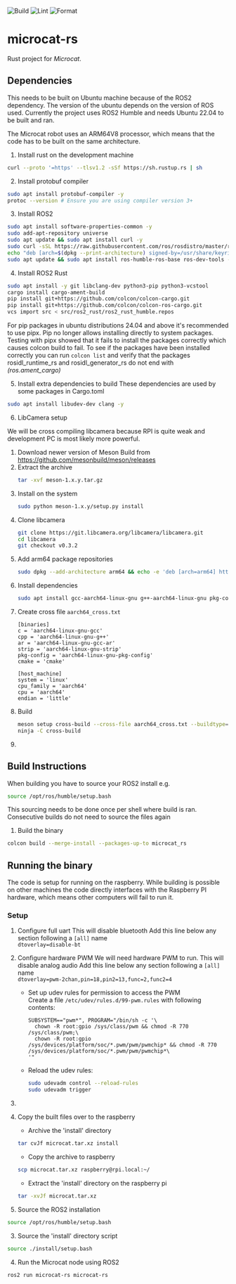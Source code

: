 ![Build](https://img.shields.io/endpoint?url=https%3A%2F%2Fraw.githubusercontent.com%2Fmiloom%2Fmicrocat-rs%2Fgh-pages%2Fbuild.json)
![Lint](https://img.shields.io/endpoint?url=https%3A%2F%2Fraw.githubusercontent.com%2Fmiloom%2Fmicrocat-rs%2Fgh-pages%2Flint.json)
![Format](https://img.shields.io/endpoint?url=https%3A%2F%2Fraw.githubusercontent.com%2Fmiloom%2Fmicrocat-rs%2Fgh-pages%2Ffmt.json)

microcat-rs
===========

Rust project for _Microcat_.

## Dependencies

This needs to be built on Ubuntu machine because of the ROS2 dependency. The version of the ubuntu depends on the
version of ROS used. Currently the project uses ROS2 Humble and needs Ubuntu 22.04 to be built and ran.

The Microcat robot uses an ARM64V8 processor, which means that the code has to be built on the same architecture.

1. Install rust on the development machine

```bash
curl --proto '=https' --tlsv1.2 -sSf https://sh.rustup.rs | sh
```

2. Install protobuf compiler

```bash
sudo apt install protobuf-compiler -y
protoc --version # Ensure you are using compiler version 3+
```

3. Install ROS2

```bash
sudo apt install software-properties-common -y
sudo add-apt-repository universe
sudo apt update && sudo apt install curl -y
sudo curl -sSL https://raw.githubusercontent.com/ros/rosdistro/master/ros.key -o /usr/share/keyrings/ros-archive-keyring.gpg
echo "deb [arch=$(dpkg --print-architecture) signed-by=/usr/share/keyrings/ros-archive-keyring.gpg] http://packages.ros.org/ros2/ubuntu $(. /etc/os-release && echo $UBUNTU_CODENAME) main" | sudo tee /etc/apt/sources.list.d/ros2.list > /dev/null
sudo apt update && sudo apt install ros-humble-ros-base ros-dev-tools -y
```

4. Install ROS2 Rust

```bash
sudo apt install -y git libclang-dev python3-pip python3-vcstool
cargo install cargo-ament-build
pip install git+https://github.com/colcon/colcon-cargo.git
pip install git+https://github.com/colcon/colcon-ros-cargo.git
vcs import src < src/ros2_rust/ros2_rust_humble.repos
```

For pip packages in ubuntu distributions 24.04 and above it's recommended to use pipx.
Pip no longer allows installing directly to system packages.
Testing with pipx showed that it fails to install the packages correctly which causes colcon build to fail.
To see if the packages have been installed correctly you can run ```colcon list``` and verify that the packages
rosidl_runtime_rs and rosidl_generator_rs do not end with *(ros.ament_cargo)*

5. Install extra dependencies to build
   These dependencies are used by some packages in Cargo.toml

```bash
sudo apt install libudev-dev clang -y
```

6. LibCamera setup

We will be cross compiling libcamera because RPI is quite weak and development PC is most likely more powerful.

1. Download newer version of Meson Build from https://github.com/mesonbuild/meson/releases
2. Extract the archive
    ```bash
    tar -xvf meson-1.x.y.tar.gz
    ```
3. Install on the system
    ```bash
    sudo python meson-1.x.y/setup.py install
    ```
4. Clone libcamera
    ```bash
    git clone https://git.libcamera.org/libcamera/libcamera.git
    cd libcamera
    git checkout v0.3.2
    ```
5. Add arm64 package repositories
    ```bash
    sudo dpkg --add-architecture arm64 && echo -e 'deb [arch=arm64] http://ports.ubuntu.com/ubuntu-ports jammy main restricted universe multiverse\ndeb [arch=arm64] http://ports.ubuntu.com/ubuntu-ports jammy-updates main restricted universe multiverse\ndeb [arch=arm64] http://ports.ubuntu.com/ubuntu-ports jammy-security main restricted universe multiverse' | sudo tee /etc/apt/sources.list.d/ubuntu-ports-arm64.list > /dev/null && sudo apt update
    ```
6. Install dependencies
    ```bash
    sudo apt install gcc-aarch64-linux-gnu g++-aarch64-linux-gnu pkg-config ninja-build libyaml-dev:arm64 python3-yaml python3-ply python3-jinja2 openssl libudev-dev:arm64 libevent-dev libssl-dev:arm64 
    ```
7. Create cross file `aarch64_cross.txt`
    ```text
    [binaries]
    c = 'aarch64-linux-gnu-gcc'
    cpp = 'aarch64-linux-gnu-g++'
    ar = 'aarch64-linux-gnu-gcc-ar'
    strip = 'aarch64-linux-gnu-strip'
    pkg-config = 'aarch64-linux-gnu-pkg-config'
    cmake = 'cmake'
    
    [host_machine]
    system = 'linux'
    cpu_family = 'aarch64'
    cpu = 'aarch64'
    endian = 'little'
    ```
8. Build
   ```bash
   meson setup cross-build --cross-file aarch64_cross.txt --buildtype=release
   ninja -C cross-build 
   ```
8.

## Build Instructions

When building you have to source your ROS2 install
e.g.

```bash 
source /opt/ros/humble/setup.bash
```

This sourcing needs to be done once per shell where build is ran. Consecutive builds do not need to source the files
again

1. Build the binary

```bash
colcon build --merge-install --packages-up-to microcat_rs
```

## Running the binary

The code is setup for running on the raspberry. While building is possible on other machines the code directly
interfaces with the Raspberry PI hardware, which means other computers will fail to run it.

### Setup

1. Configure full uart
   This will disable bluetooth
   Add this line below any section following a `[all]` name  
   `dtoverlay=disable-bt`
2. Configure hardware PWM
   We will need hardware PWM to run.
   This will disable analog audio
   Add this line below any section following a `[all]` name  
   `dtoverlay=pwm-2chan,pin=18,pin2=13,func=2,func2=4`
    * Set up udev rules for permission to access the PWM  
      Create a file `/etc/udev/rules.d/99-pwm.rules` with following contents:
      ```
      SUBSYSTEM=="pwm*", PROGRAM="/bin/sh -c '\
        chown -R root:gpio /sys/class/pwm && chmod -R 770 /sys/class/pwm;\
        chown -R root:gpio /sys/devices/platform/soc/*.pwm/pwm/pwmchip* && chmod -R 770 /sys/devices/platform/soc/*.pwm/pwm/pwmchip*\
      '"
      ```
    * Reload the udev rules:
      ```bash
      sudo udevadm control --reload-rules
      sudo udevadm trigger
      ```

3.


1. Copy the built files over to the raspberry
    - Archive the 'install' directory
    ```bash
    tar cvJf microcat.tar.xz install
    ```
    - Copy the archive to raspberry
    ```bash
    scp microcat.tar.xz raspberry@rpi.local:~/
    ```
    - Extract the 'install' directory on the raspberry pi
    ```bash
   tar -xvJf microcat.tar.xz
    ```
2. Source the ROS2 installation

```bash
source /opt/ros/humble/setup.bash
```

3. Source the 'install' directory script

```bash
source ./install/setup.bash
```

4. Run the Microcat node using ROS2

```bash
ros2 run microcat-rs microcat-rs
```

